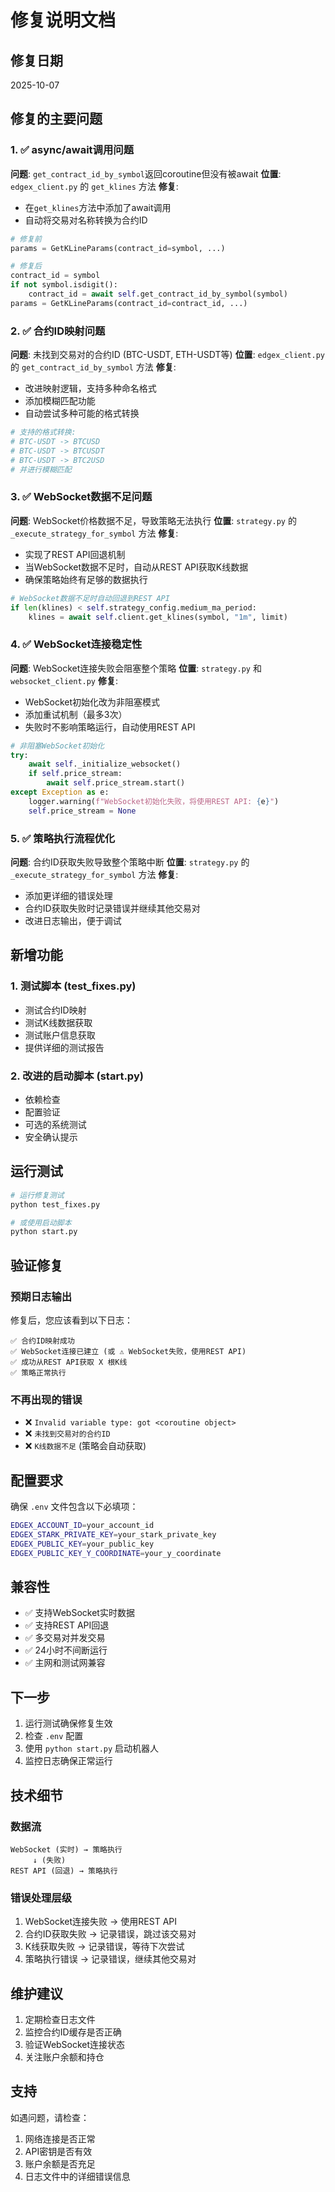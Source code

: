 # 修复说明文档

## 修复日期
2025-10-07

## 修复的主要问题

### 1. ✅ async/await调用问题
**问题**: `get_contract_id_by_symbol`返回coroutine但没有被await
**位置**: `edgex_client.py` 的 `get_klines` 方法
**修复**: 
- 在`get_klines`方法中添加了await调用
- 自动将交易对名称转换为合约ID

```python
# 修复前
params = GetKLineParams(contract_id=symbol, ...)

# 修复后
contract_id = symbol
if not symbol.isdigit():
    contract_id = await self.get_contract_id_by_symbol(symbol)
params = GetKLineParams(contract_id=contract_id, ...)
```

### 2. ✅ 合约ID映射问题
**问题**: 未找到交易对的合约ID (BTC-USDT, ETH-USDT等)
**位置**: `edgex_client.py` 的 `get_contract_id_by_symbol` 方法
**修复**:
- 改进映射逻辑，支持多种命名格式
- 添加模糊匹配功能
- 自动尝试多种可能的格式转换

```python
# 支持的格式转换:
# BTC-USDT -> BTCUSD
# BTC-USDT -> BTCUSDT
# BTC-USDT -> BTC2USD
# 并进行模糊匹配
```

### 3. ✅ WebSocket数据不足问题
**问题**: WebSocket价格数据不足，导致策略无法执行
**位置**: `strategy.py` 的 `_execute_strategy_for_symbol` 方法
**修复**:
- 实现了REST API回退机制
- 当WebSocket数据不足时，自动从REST API获取K线数据
- 确保策略始终有足够的数据执行

```python
# WebSocket数据不足时自动回退到REST API
if len(klines) < self.strategy_config.medium_ma_period:
    klines = await self.client.get_klines(symbol, "1m", limit)
```

### 4. ✅ WebSocket连接稳定性
**问题**: WebSocket连接失败会阻塞整个策略
**位置**: `strategy.py` 和 `websocket_client.py`
**修复**:
- WebSocket初始化改为非阻塞模式
- 添加重试机制（最多3次）
- 失败时不影响策略运行，自动使用REST API

```python
# 非阻塞WebSocket初始化
try:
    await self._initialize_websocket()
    if self.price_stream:
        await self.price_stream.start()
except Exception as e:
    logger.warning(f"WebSocket初始化失败，将使用REST API: {e}")
    self.price_stream = None
```

### 5. ✅ 策略执行流程优化
**问题**: 合约ID获取失败导致整个策略中断
**位置**: `strategy.py` 的 `_execute_strategy_for_symbol` 方法
**修复**:
- 添加更详细的错误处理
- 合约ID获取失败时记录错误并继续其他交易对
- 改进日志输出，便于调试

## 新增功能

### 1. 测试脚本 (test_fixes.py)
- 测试合约ID映射
- 测试K线数据获取
- 测试账户信息获取
- 提供详细的测试报告

### 2. 改进的启动脚本 (start.py)
- 依赖检查
- 配置验证
- 可选的系统测试
- 安全确认提示

## 运行测试

```bash
# 运行修复测试
python test_fixes.py

# 或使用启动脚本
python start.py
```

## 验证修复

### 预期日志输出
修复后，您应该看到以下日志：

```
✅ 合约ID映射成功
✅ WebSocket连接已建立 (或 ⚠️ WebSocket失败，使用REST API)
✅ 成功从REST API获取 X 根K线
✅ 策略正常执行
```

### 不再出现的错误
- ❌ `Invalid variable type: got <coroutine object>`
- ❌ `未找到交易对的合约ID`
- ❌ `K线数据不足` (策略会自动获取)

## 配置要求

确保 `.env` 文件包含以下必填项：

```bash
EDGEX_ACCOUNT_ID=your_account_id
EDGEX_STARK_PRIVATE_KEY=your_stark_private_key
EDGEX_PUBLIC_KEY=your_public_key
EDGEX_PUBLIC_KEY_Y_COORDINATE=your_y_coordinate
```

## 兼容性

- ✅ 支持WebSocket实时数据
- ✅ 支持REST API回退
- ✅ 多交易对并发交易
- ✅ 24小时不间断运行
- ✅ 主网和测试网兼容

## 下一步

1. 运行测试确保修复生效
2. 检查 `.env` 配置
3. 使用 `python start.py` 启动机器人
4. 监控日志确保正常运行

## 技术细节

### 数据流
```
WebSocket (实时) → 策略执行
     ↓ (失败)
REST API (回退) → 策略执行
```

### 错误处理层级
1. WebSocket连接失败 → 使用REST API
2. 合约ID获取失败 → 记录错误，跳过该交易对
3. K线获取失败 → 记录错误，等待下次尝试
4. 策略执行错误 → 记录错误，继续其他交易对

## 维护建议

1. 定期检查日志文件
2. 监控合约ID缓存是否正确
3. 验证WebSocket连接状态
4. 关注账户余额和持仓

## 支持

如遇问题，请检查：
1. 网络连接是否正常
2. API密钥是否有效
3. 账户余额是否充足
4. 日志文件中的详细错误信息

